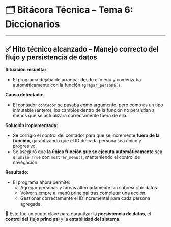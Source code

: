 # 🗂 Bitácora Técnica – Tema 6: Diccionarios


---

## ✅ Hito técnico alcanzado – Manejo correcto del flujo y persistencia de datos

**Situación resuelta:**
- El programa dejaba de arrancar desde el menú y comenzaba automáticamente con la función `agregar_persona()`.

**Causa detectada:**
- El contador `contador` se pasaba como argumento, pero como es un tipo inmutable (entero), los cambios dentro de la función no persistían a menos que se actualizara correctamente fuera de ella.

**Solución implementada:**
- Se corrigió el control del contador para que se incremente **fuera de la función**, garantizando que el ID de cada persona sea único y progresivo.
- Se aseguró que **la única función que se ejecuta automáticamente** sea el `while True` con `mostrar_menu()`, manteniendo el control de navegación.

**Resultado:**
- El programa ahora permite:
  - Agregar personas y tareas alternadamente sin sobrescribir datos.
  - Volver siempre al menú principal tras completar una acción.
  - Gestionar correctamente el ID incremental para cada persona agregada.

🧠 Este fue un punto clave para garantizar la **persistencia de datos**, el **control del flujo principal** y la **estabilidad del sistema**.

